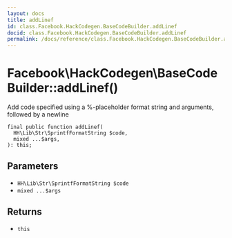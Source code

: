 ```yaml
---
layout: docs
title: addLinef
id: class.Facebook.HackCodegen.BaseCodeBuilder.addLinef
docid: class.Facebook.HackCodegen.BaseCodeBuilder.addLinef
permalink: /docs/reference/class.Facebook.HackCodegen.BaseCodeBuilder.addLinef.md
---
```

# Facebook\\HackCodegen\\BaseCodeBuilder::addLinef()




Add code specified using a %-placeholder format string and arguments,
followed by a newline




``` Hack
final public function addLinef(
  HH\Lib\Str\SprintfFormatString $code,
  mixed ...$args,
): this;
```




## Parameters




+ ` HH\Lib\Str\SprintfFormatString $code `
+ ` mixed ...$args `




## Returns




* ` this `
